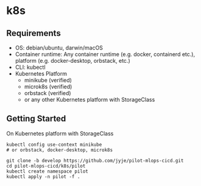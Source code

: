 # k8s

## Requirements

- OS: debian/ubuntu, darwin/macOS
- Container runtime: Any container runtime (e.g. docker, containerd etc.), platform (e.g. docker-desktop, orbstack, etc.)
- CLI: kubectl
- Kubernetes Platform
    - minikube (verified)
    - microk8s (verified)
    - orbstack (verified)
    - or any other Kubernetes platform with StorageClass


## Getting Started
On Kubernetes platform with StorageClass

```
kubectl config use-context minikube 
# or orbstack, docker-desktop, microk8s

git clone -b develop https://github.com/jyje/pilot-mlops-cicd.git
cd pilot-mlops-cicd/k8s/pilot
kubectl create namespace pilot
kubectl apply -n pilot -f .
```

